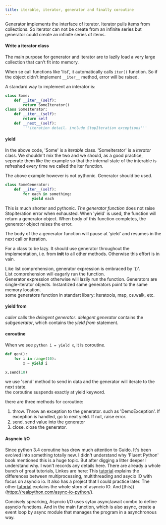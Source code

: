 ```yaml
---
title: iterable, iterator, generator and finally coroutine
---
```


Generator implements the interface of iterator. Iterator pulls items from collections. So iterator can not be create from an infinite series but generator could create an infinite series of items.

#### Write a iterator class

The main purpose for generator and iterator are to lazily load a very large collection that can't fit into memory.

When se call functions like 'list', it automatically calls `iter()` function. So if the object didn't implement `__iter__` method, error will be raised.

A standard way to implement an interator is:

```python
class Some:
    def __iter__(self):
        return SomeIterator()
class SomeIterator:
    def __iter__(self):
        return self
    def __next__(self):
        '''iteration detail. include StopIteration exceptions'''   
```

#### yield

In the above code, 'Some' is a _iterable_ class. 'SomeIterator' is a _iterator_ class. We shouldn't mix the two and we should, as a good practice, seperate them like the example so that the internal state of the interable is refreshed every time we called the iter function.

The above example however is not pythonic. Generator should be used.

```python
class SomeGenerator:
    def __iter__(self):
        for each in something:
            yield each
```

This is much shorter and pythonic. _The generator function_ does not raise StopIteration error when exhausted. When 'yield' is used, the function will return a generator object. When body of this function completes, the generator object raises the error.

The body of the a generator function will pause at 'yield' and resumes in the next call or iteration.

For a class to be lazy. It should use generator throughout the implementation, i.e. from __init__ to all other methods. Otherwise this effort is in vain.

Like list comprehension, generator expression is embraced by '()'.  
List comprehension will eagarly run the function.  
Generator expression otherwise will lazily run the function.
Generators are single-iterator objects. Instantized same generators point to the same memory location.  
some generators function in standart libary: Iteratools, map, os.walk, etc.

#### yield from

_caller_ calls the _delegent generator_. _delegent generator_ contains the _subgenerator_, which contains the _yield from_ statement.

#### coroutine

When we see ```python i = yield x```, it is coroutine.
```python
def gen():
    for i in range(10):
        x = yield i

x.send(10)
```
we use 'send' method to send in data and the generator will iterate to the next state.  
the coroutine suspends exactly at yield keyword.

there are three methods for coroutine:
1.  throw. Throw an exception to the generator. such as 'DemoException'. If exception is handled, go to next yield. If not, raise error.
2.  send. send value into the generator
3.  close. close the generator.

#### Asyncio I/O

Since python 3.4 coroutine has drew much attention to Guido. It's been evolved into something totally new. I didn't understand why 'Fluent Python' book mentioned this is a huge topic. But after digging a litter deeper I understand why. I won't records any details here. There are already a whole bunch of great tutorials, Linkes are here: This [tutorial](https://realpython.com/python-concurrency/) explains the differences between multiprocessing, multithreading and asycio IO with focus on asyncio io. It also has a project that I could practice later. The other [tutorial](https://snarky.ca/how-the-heck-does-async-await-work-in-python-3-5/) explains the whole story of asyncio IO. And [this])(https://realpython.com/async-io-python/).  

Concisely spearking, Asyncio I/O uses sytax async/await combo to define asyncio functions. And in the main function, which is also async, create a event loop by async module that manages the program in a asynchronous way. 

